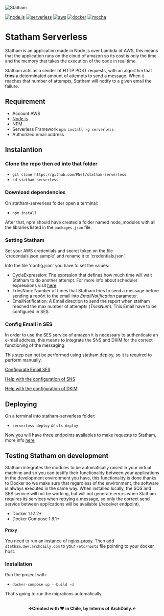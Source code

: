 ![Statham](https://s3-us-west-2.amazonaws.com/statham-img/bannerGitHub.png)

[![node.js](https://img.shields.io/badge/Node.js-4.3-green.svg)](https://nodejs.org/es/download/)
[![serverless](https://img.shields.io/badge/SERVERLESS-1.5.0-yellow.svg)](https://serverless.com/)
[![aws](https://img.shields.io/badge/AWS-Services-orange.svg)](https://aws.amazon.com/es/)
[![docker](https://img.shields.io/badge/Docker-1.12.2+-blue.svg)](https://github.com/PNet/statham-serverless/tree/develop#testing-statham-on-development)
[![mocha](https://img.shields.io/badge/Mocha-testing-red.svg)](https://github.com/PNet/statham-serverless/wiki/Testing)


# Statham Serverless

Statham is an application made in Node.js over Lambda of AWS, this means that the application runs on the cloud of amazon so its cost is only the time and the memory that takes the execution of the code in real time.

Statham acts as a sender of HTTP POST requests, with an algorithm that **tries** a determinated amount of attempts to send a message. 
When it reaches that number of attempts, Statham will notify to a given email the failure.

## Requirement

- Account AWS
- [Node.js](https://nodejs.org/en/)
- [NPM](https://docs.npmjs.com/cli/install)
- Serverless Framework `npm install -g serverless`
- Authorized email address

## Instalantion

### Clone the repo then cd into that folder

* `git clone https://github.com/PNet/statham-serverless`
* `cd statham-serverless`

### Download dependencies

On statham-serverless folder open a terminal:

* ```npm install```

After that, npm should have created a folder named node_modules with all the libraries listed in the `packages.json` file.

### Setting Statham

Set your AWS credentials and secret token on the file 'credentials.json.sample' and rename it to 'credentials.json'.

Into the file 'config.json' you have to set the values:
* CycleExpression: The expresion that defines how much time will wait Statham to do another attempt. For more info about scheduler expressions visit [here](http://docs.aws.amazon.com/AmazonCloudWatch/latest/events/ScheduledEvents.html).
* TriesNum: Number of times that Statham tries to send a message before sending a repórt to the email into *EmailNotification* parameter.
* EmailNotification: A Email direction to send the report when statham reached the max number of attempts (*TriesNum*). This Email have to be configured in SES.

### Config Email in SES

In order to use the SES service of amazon it is necessary to authenticate an e-mail address, this means to integrate the SNS and DKIM for the correct functioning of the messaging.

This step can not be performed using statham deploy, so it is required to perform manually.

[Configurate Email SES](https://us-west-2.console.aws.amazon.com/ses/home?region=us-west-2#verified-senders-email:)

[Help with the configuration of SNS](http://docs.aws.amazon.com/ses/latest/DeveloperGuide/configure-sns-notifications.html#configure-feedback-notifications-console)

[Help with the configuration of DKIM](http://docs.aws.amazon.com/ses/latest/DeveloperGuide/easy-dkim.html)

## Deploying

On a terminal into statham-serverless folder:

* `serverless deploy` or `sls deploy`

Now you will have three endpoints availables to make requests to Statham, more info [here](https://github.com/PNet/statham-serverless/wiki)

## Testing Statham on development

Statham integrates the modules to be automatically raised in your virtual machine and so you can testify their functionality between your applications in the development environment you have, this functionality is done thanks to Docker so we make sure that regardless of the environment, the software is always executed in the same way.
When installed locally, the SQS and SES service will not be working, but will not generate errors when Statham requires its services when retrying a message, so only the correct send service between applications will be available (/receiver endpoint).

- Docker 1.12.2+
- Docker Compose 1.8.1+

#### Proxy

You need to run an instance of [nginx-proxy](https://github.com/PNet/nginx-proxy).
Then add `statham.dev.archdaily.com` to your `/etc/hosts` file pointing to your
docker host.

### Installation

Run the project with:

* `docker-compose up --build -d`

That's going to run the migrations automatically.


<p align="center">
  <br>
  <b>->Created with &#x2665; in Chile, by Interns of ArchDaily.<-</b><br>
</p>

